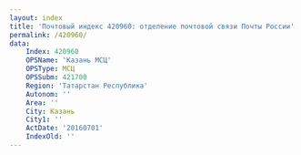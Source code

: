 ```yaml
---
layout: index
title: 'Почтовый индекс 420960: отделение почтовой связи Почты России'
permalink: /420960/
data:
    Index: 420960
    OPSName: 'Казань МСЦ'
    OPSType: МСЦ
    OPSSubm: 421700
    Region: 'Татарстан Республика'
    Autonom: ''
    Area: ''
    City: Казань
    City1: ''
    ActDate: '20160701'
    IndexOld: ''
---
```

